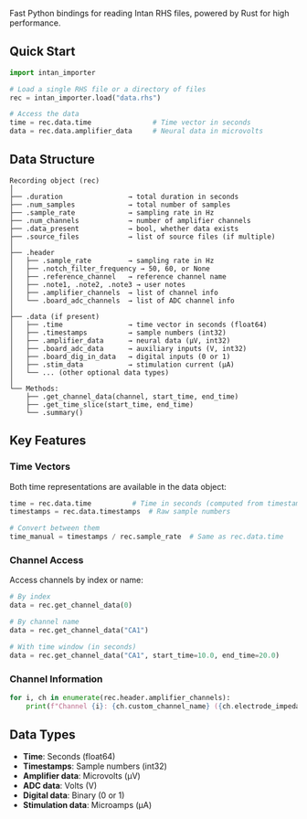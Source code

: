 

Fast Python bindings for reading Intan RHS files, powered by Rust for high performance.

## Quick Start

```python
import intan_importer

# Load a single RHS file or a directory of files
rec = intan_importer.load("data.rhs")

# Access the data
time = rec.data.time               # Time vector in seconds
data = rec.data.amplifier_data     # Neural data in microvolts
```

## Data Structure

```
Recording object (rec)
│
├── .duration                → total duration in seconds
├── .num_samples             → total number of samples
├── .sample_rate             → sampling rate in Hz
├── .num_channels            → number of amplifier channels
├── .data_present            → bool, whether data exists
├── .source_files            → list of source files (if multiple)
│
├── .header
│   ├── .sample_rate         → sampling rate in Hz
│   ├── .notch_filter_frequency → 50, 60, or None
│   ├── .reference_channel   → reference channel name
│   ├── .note1, .note2, .note3 → user notes
│   ├── .amplifier_channels  → list of channel info
│   └── .board_adc_channels  → list of ADC channel info
│
├── .data (if present)
│   ├── .time                → time vector in seconds (float64)
│   ├── .timestamps          → sample numbers (int32)
│   ├── .amplifier_data      → neural data (µV, int32)
│   ├── .board_adc_data      → auxiliary inputs (V, int32)
│   ├── .board_dig_in_data   → digital inputs (0 or 1)
│   ├── .stim_data           → stimulation current (µA)
│   └── ... (other optional data types)
│
└── Methods:
    ├── .get_channel_data(channel, start_time, end_time)
    ├── .get_time_slice(start_time, end_time) 
    └── .summary()
```

## Key Features

### Time Vectors
Both time representations are available in the data object:
```python
time = rec.data.time          # Time in seconds (computed from timestamps)
timestamps = rec.data.timestamps  # Raw sample numbers

# Convert between them
time_manual = timestamps / rec.sample_rate  # Same as rec.data.time
```

### Channel Access
Access channels by index or name:
```python
# By index
data = rec.get_channel_data(0)

# By channel name
data = rec.get_channel_data("CA1")

# With time window (in seconds)
data = rec.get_channel_data("CA1", start_time=10.0, end_time=20.0)
```

### Channel Information
```python
for i, ch in enumerate(rec.header.amplifier_channels):
    print(f"Channel {i}: {ch.custom_channel_name} ({ch.electrode_impedance_magnitude:.0f} Ω)")
```


## Data Types

- **Time**: Seconds (float64)
- **Timestamps**: Sample numbers (int32)
- **Amplifier data**: Microvolts (µV)
- **ADC data**: Volts (V)
- **Digital data**: Binary (0 or 1)
- **Stimulation data**: Microamps (µA)


